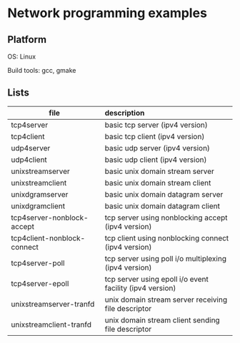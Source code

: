 # Network programming examples

## Platform

OS: Linux

Build tools: gcc, gmake

## Lists

| file | description |
|------|:------------|
|tcp4server |basic tcp server (ipv4 version)|
|tcp4client |basic tcp client (ipv4 version)|
|udp4server |basic udp server (ipv4 version)|
|udp4client |basic udp client (ipv4 version)|
|unixstreamserver |basic unix domain stream server|
|unixstreamclient |basic unix domain stream client|
|unixdgramserver |basic unix domain datagram server|
|unixdgramclient |basic unix domain datagram client|
|tcp4server-nonblock-accept |tcp server using nonblocking accept (ipv4 version)|
|tcp4client-nonblock-connect |tcp client using nonblocking connect (ipv4 version)|
|tcp4server-poll |tcp server using poll i/o multiplexing (ipv4 version)|
|tcp4server-epoll |tcp server using epoll i/o event facility (ipv4 version)|
|unixstreamserver-tranfd |unix domain stream server receiving file descriptor |
|unixstreamclient-tranfd |unix domain stream client sending file descriptor |
